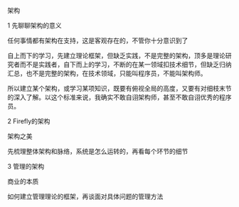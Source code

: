 架构

1 先聊聊架构的意义

任何事情都有架构在支持，这是客观存在的，不管你十分意识到了

自上而下的学习，先建立理论框架，但缺乏实践，不是完整的架构，顶多是理论研究者而不是实践者，自下而上的学习，不断的在某一领域扣技术细节，但缺乏归纳汇总，也不是完整的架构，在技术领域，只能叫程序员，不能叫架构师。

所以建立某个架构，或学习某项知识，既要有俯视全局的高度，又要有对细枝末节的深入了解。以这个标准来说，我确实不敢自诩架构师，甚至不敢自诩优秀的程序员。

2 Firefly的架构

架构之美

先梳理整体架构和脉络，系统是怎么运转的，再看每个环节的细节

3 管理的架构

商业的本质

如何建立管理理论的框架，再谈面对具体问题的管理方法